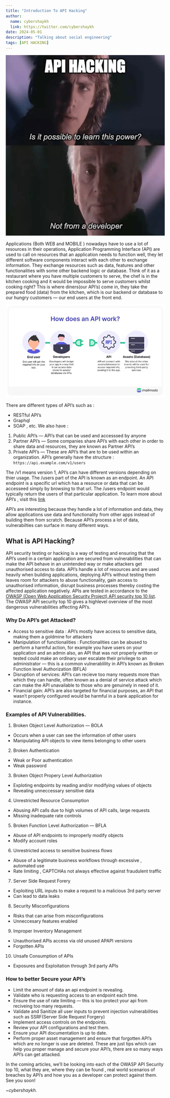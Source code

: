 ```yaml
---
title: "Introduction To API Hacking"
author: 
  name: cybershaykh
  link: https://twitter.com/cybershaykh
date: 2024-05-01
description: "Talking about social engineering"
tags: [API HACKING] 
---
```

 
 ![api hacking](assets/img/api_hacking.jpg)

Applications (Both WEB and MOBILE ) nowadays have to use a lot of resources in their operations, Application Programming Interface (API) are used to call on resources that an application needs to function well, they let different software components interact with each other to exchange information. They exchange resources such as data, features and other functionalities with some other backend logic or database. Think of it as a restaurant where you have multiple customers to serve, the chef is in the kitchen cooking and it would be impossible to serve customers whilst cooking right? This is where diners(our API’s) come in, they take the prepared food (data) from the kitchen, which is our backend or database to our hungry customers — our end users at the front end.

![api working](assets/img/api_working.jpg)

There are different types of API’s such as :

 - RESTful API’s
 - Graphql
 - SOAP , etc.
We also have :

1. Public API’s — API’s that can be used and accesssed by anyone
2. Partner API’s — Some companies share API’s with each other in order to share data and resources, they are known as Partner API’s
3. Private API’s — These are API’s that are to be used within an organization.
API’s generally have the structure : ``` https://api.example.com/v1/users ```

The /v1 means version 1, API’s can have different versions depending on thier usage. The /users part of the API is known as an endpoint. An API endpoint is a specific url which has a resource or data that can be accesseed simply by browsing to that url. The /users endpoint would typically return the users of that particular application. To learn more about API’s , visit this [link](https://www.ibm.com/topics/api)

API’s are interesting because they handle a lot of information and data, they allow applications use data and functionality from other apps instead of building them from scratch. Because API’s process a lot of data, vulnerabilties can surface in many different ways.

## What is API Hacking?

API security testing or hacking is a way of testing and ensuring that the API’s used in a certain application are secured from vulnerabilities that can make the API behave in an unintended way or make attackers get unauthorised access to data. API’s handle a lot of resources and are used heavily when building applications, deploying API’s without testing them leaves room for attackers to abuse functionality, gain access to unauthorised information, disrupt business processes thereby costing the affected application negatively. APIs are tested in accordance to the [OWASP (Open Web Application Security Project) API security top 10 list](https://owasp.org/API-Security/editions/2023/en/0x11-t10/). The OWASP API security top 10 gives a highlevel overview of the most dangerous vulnerabilities affecting API’s.

### Why Do API’s get Attacked?

- Access to sensitive data : API’s mostly have access to sensitive data, making them a goldmine for attackers
- Manipulation of functionalities : Functionalities can be abused to perform a harmful action, for example you have users on your application and an admin also, an API that was not properly written or tested could make an ordinary user escalate their privilege to an administrator — this is a common vulnerablility in API’s known as Broken Function level Authorization (BFLA)
 - Disruption of services: API’s can recieve too many requests more than which they can handle, often known as a denial of service attack which can make the API unavailable to those who are genuinely in need of it.
- Financial gain: API’s are also targeted for financial purposes, an API that wasn’t properly configured would be harmful in a bank application for instance.
  
### Examples of API Vulnerabilities.

1. Broken Object Level Authorization — BOLA
- Occurs when a user can see the information of other users
- Manipulating API objects to view items belonging to other users
2. Broken Authentication
- Weak or Poor authentication
- Weak password
3. Broken Object Propery Level Authorization
- Exploting endpoints by reading and/or modifying values of objects
- Revealing unneccessary sensitive data
4. Unrestricted Resource Consumption
- Abusing API calls due to high volumes of API calls, large requests
- Missing inadequate rate controls
5. Broken Function Level Authorization — BFLA
- Abuse of API endpoints to improperly modify objects
- Modify account roles
6. Unrestricted access to sensitive business flows
- Abuse of a legitimate business workflows through excessive , automated use
- Rate limiting , CAPTCHAs not always effective against fraudulent traffic
7. Server Side Request Forery
- Exploiting URL inputs to make a request to a malicious 3rd party server
- Can lead to data leaks
8. Security Misconfigurations
- Risks that can arise from misconfigurations
- Unneccesary features enabled
9. Improper Inventory Management
- Unauthorised APIs access via old unused APAPI versions
- Forgotten APIs
10. Unsafe Consumption of APIs
- Exposures and Exploitation through 3rd party APIs

### How to better Secure your API’s
- Limit the amount of data an api endpoint is revealing.
- Validate who is requesting access to an endpoint each time.
- Ensure the use of rate limiting — this is too protect your api from reciveing too many requests.
- Validate and Sanitize all user inputs to prevent injection vulnerabilities such as SSRF(Server Side Request Forgery)
- Implement access controls on the endpoints.
- Review your API configurations and test them.
- Ensure your API documentation is up to date.
- Perform proper asset management and ensure that forgotten API’s which are no longer is use are deleted.
These are just tips which can help you proper manage and secure your API’s, there are so many ways API’s can get attacked.

In the coming articles, we’ll be looking into each of the OWASP API Security top 10, what they are, where they can be found , real world scenarios of breaches by API’s and how you as a developer can protect against them. See you soon!

_~cybershaykh._
